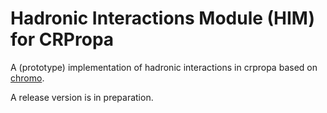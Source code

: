 # Hadronic Interactions Module (HIM) for CRPropa

A (prototype) implementation of hadronic interactions in crpropa based on [chromo](https://github.com/impy-project/chromo).

A release version is in preparation.
